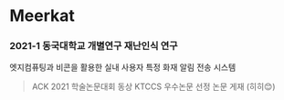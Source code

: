 Meerkat
=======
### 2021-1 동국대학교 개별연구 재난인식 연구

엣지컴퓨팅과 비콘을 활용한 실내 사용자 특정 화재 알림 전송 시스템

> ACK 2021 학술논문대회 동상
> KTCCS 우수논문 선정 논문 게재 (히히😊)
